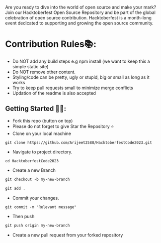 Are you ready to dive into the world of open source and make your mark? Join our Hacktoberfest Open Source Repository and be part of the global celebration of open source contribution. Hacktoberfest is a month-long event dedicated to supporting and growing the open source community.

# Contribution Rules📚:

- Do NOT add any build steps e.g npm install (we want to keep this a simple static site)
- Do NOT remove other content.
- Styling/code can be pretty, ugly or stupid, big or small as long as it works
- Try to keep pull requests small to minimize merge conflicts
- Updation of the readme is also accepted


## Getting Started 🤩🤗:

- Fork this repo (button on top)
- Please do not forget to give Star the Repository ⭐
- Clone on your local machine

```terminal
git clone https://github.com/Arijeet2580/HacktoberfestCode2023.git
```
- Navigate to project directory.
```terminal
cd HacktoberfestCode2023
```

- Create a new Branch

```markdown
git checkout -b my-new-branch
```

```markdown
git add .
```
- Commit your changes.

```markdown
git commit -m "Relevant message"
```
- Then push 
```markdown
git push origin my-new-branch
```


- Create a new pull request from your forked repository

<br>

